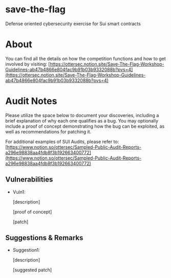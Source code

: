 # save-the-flag
Defense oriented cybersecurity exercise for Sui smart contracts


# About
You can find all the details on how the competition functions and how to get involved by visiting: [https://ottersec.notion.site/Save-The-Flag-Workshop-Guidelines-ab47b4866e804fac9b91b03b9332088b?pvs=4](https://ottersec.notion.site/Save-The-Flag-Workshop-Guidelines-ab47b4866e804fac9b91b03b9332088b?pvs=4)

# Audit Notes
Please utilize the space below to document your discoveries, including a brief explanation of why each one qualifies as a bug. You may optionally include a proof of concept demonstrating how the bug can be exploited, as well as recommendations for patching it.

For additional examples of SUI Audits, please refer to: [https://www.notion.so/ottersec/Sampled-Public-Audit-Reports-a296e98838aa4fdb8f3b192663400772](https://www.notion.so/ottersec/Sampled-Public-Audit-Reports-a296e98838aa4fdb8f3b192663400772)

## Vulnerabilities

- Vuln1:

    [description]
    
    [proof of concept]

    [patch]

## Suggestions & Remarks

- Suggestion1:

    [description]

    [suggested patch]